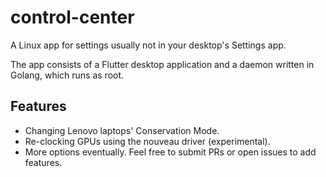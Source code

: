 # control-center

A Linux app for settings usually not in your desktop's Settings app.

The app consists of a Flutter desktop application and a daemon written in Golang, which runs as root.

## Features

- Changing Lenovo laptops' Conservation Mode.
- Re-clocking GPUs using the nouveau driver (experimental).
- More options eventually. Feel free to submit PRs or open issues to add features.
